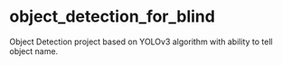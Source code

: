# object_detection_for_blind
Object Detection project based on YOLOv3 algorithm with ability to tell object name.
